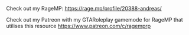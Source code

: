 Check out my RageMP:
https://rage.mp/profile/20388-andreas/

Check out my Patreon with my GTARoleplay gamemode for RageMP that utilises this resource
https://www.patreon.com/c/ragemprp
